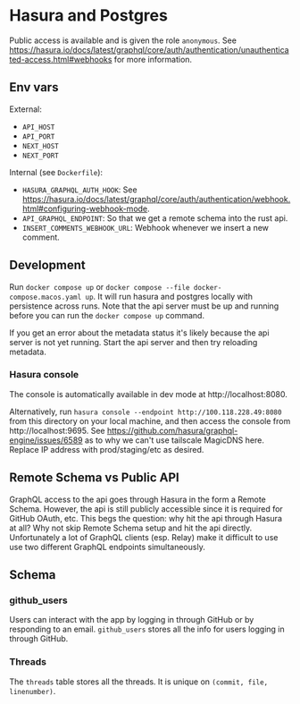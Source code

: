 # Hasura and Postgres

Public access is available and is given the role `anonymous`. See https://hasura.io/docs/latest/graphql/core/auth/authentication/unauthenticated-access.html#webhooks for more information.

## Env vars

External:

- `API_HOST`
- `API_PORT`
- `NEXT_HOST`
- `NEXT_PORT`

Internal (see `Dockerfile`):

- `HASURA_GRAPHQL_AUTH_HOOK`: See https://hasura.io/docs/latest/graphql/core/auth/authentication/webhook.html#configuring-webhook-mode.
- `API_GRAPHQL_ENDPOINT`: So that we get a remote schema into the rust api.
- `INSERT_COMMENTS_WEBHOOK_URL`: Webhook whenever we insert a new comment.

## Development

Run `docker compose up` or `docker compose --file docker-compose.macos.yaml up`. It will run hasura and postgres locally with persistence across runs. Note that the api server must be up and running before you can run the `docker compose up` command.

If you get an error about the metadata status it's likely because the api server is not yet running. Start the api server and then try reloading metadata.

### Hasura console

The console is automatically available in dev mode at http://localhost:8080.

Alternatively, run `hasura console --endpoint http://100.118.228.49:8080` from this directory on your local machine, and then access the console from http://localhost:9695. See https://github.com/hasura/graphql-engine/issues/6589 as to why we can't use tailscale MagicDNS here. Replace IP address with prod/staging/etc as desired.

## Remote Schema vs Public API

GraphQL access to the api goes through Hasura in the form a Remote Schema. However, the api is still publicly accessible since it is required for GitHub OAuth, etc. This begs the question: why hit the api through Hasura at all? Why not skip Remote Schema setup and hit the api directly. Unfortunately a lot of GraphQL clients (esp. Relay) make it difficult to use use two different GraphQL endpoints simultaneously.

## Schema

### github_users

Users can interact with the app by logging in through GitHub or by responding to an email. `github_users` stores all the info for users logging in through GitHub.

### Threads

The `threads` table stores all the threads. It is unique on `(commit, file, linenumber)`.
